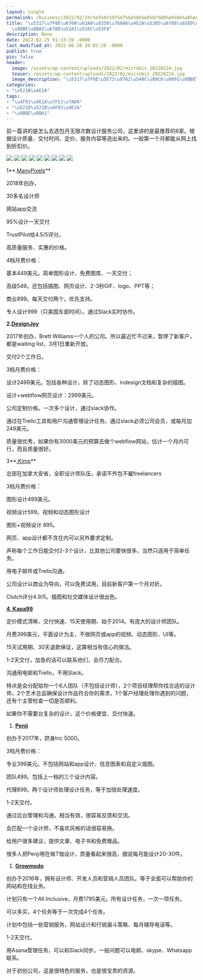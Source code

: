 ```yaml
---
layout: single
permalink: /business/2022/02/24/%e5%8c%97%e7%be%8e%e6%9c%80%e6%8e%a8%e8%8d%90%e7%9a%846%e4%b8%aa%e5%8c%85%e6%9c%88%e6%97%a0%e9%99%90%e6%ac%a1%e6%95%b0%e8%ae%be%e8%ae%a1%e6%9c%8d%e5%8a%a1%e5%85%ac%e5%8f%b8/
title: "\u5317\u7F8E\u6700\u63A8\u8350\u76846\u4E2A\u5305\u6708\u65E0\u9650\u6B21\u6570\
  \u8BBE\u8BA1\u670D\u52A1\u516C\u53F8"
description: None
date: 2022-02-25 01:33:39 -0000
last_modified_at: 2022-06-28 20:05:28 -0000
publish: true
pin: false
header:
  image: /assets/wp-content/uploads/2022/02/microbiz_20220224.jpg
  teaser: /assets/wp-content/uploads/2022/02/microbiz_20220224.jpg
  image_description: "\u5317\u7F8E\u5E73\u9762\u548C\u89C6\u9891\u8BBE\u8BA1\u5B9A\u4E8E\u670D\u52A1"
categories:
- "\u521B\u4E1A"
tags:
- "\u4F01\u4E1A\u7F51\u7AD9"
- "\u521D\u521B\u4F01\u4E1A"
- "\u8BBE\u8BA1"
---
```

前一篇讲的是怎么去选包月无限次数设计服务公司，这里讲的是最推荐的6家。根据设计质量、交付时间、定价、服务内容等选出来的。一般第一个月都能从网上找到折扣价。

![](/assets/wp-content/uploads/2022/02/20220224-8.jpg) ![](/assets/wp-content/uploads/2022/02/20220224-7.jpg) ![](/assets/wp-content/uploads/2022/02/20220224-6.jpg) ![](/assets/wp-content/uploads/2022/02/20220224-5.jpg) ![](/assets/wp-content/uploads/2022/02/20220224-4.jpg) ![](/assets/wp-content/uploads/2022/02/20220224-3.jpg) ![](/assets/wp-content/uploads/2022/02/20220224-2.jpg) ![](/assets/wp-content/uploads/2022/02/20220224-1.jpg) ![](/assets/wp-content/uploads/2022/02/microbiz_20220224.jpg)

1**.[ManyPixels](https://www.manypixels.co)**

2018年创办，

30多名设计师

网站app交流

95%设计一天交付

TrustPilot给4.5/5评分。

高质量服务、实惠的价格。

4档月费价格：

基本449美元。简单图形设计、免费图库、一天交付；

高级549。还包括插图、网页设计、2-3秒GIF、logo、PPT等；

商业899。每天交付两个，优先支持。

专人设计999（只美国东部时间）。通过Slack实时协作。

**2.[DesignJoy](https://www.designjoy.co)**

2017年创办，Brett Williams一个人的公司。所以最近忙不过来，暂停了新客户，都是waiting list，3月1日重新开放。

交付2个工作日。

3档月费价格：

设计2499美元。包括各种设计，除了动态图形、indesign文档和复杂的插图。

设计+webflow网页设计：2999美元。

公司定制价格。一次多个设计，通过slack协作。

通过在Trello工具和用户沟通管理设计任务。通过slack必须公司会员，或每月加249美元。

质量很优秀，如果你有3000美元的预算去做个webflow网站，估计一个月内可行，而且质量很好。

3**[.Kimp](https://www.kimp.io)**

总部在加拿大安省，全职设计师队伍，承诺不外包不雇freelancers

3档月费价格：

图形设计499美元。

视频设计599。视频和动态图形设计

图形+视频设计 895。

网页、app设计都不含在内可以另外要求定制。

声称每个工作日能交付2-3个设计，比其他公司要快很多。当然只适用于简单任务。

用电子邮件或Trello沟通。

公司设计以商业为导向，可以免费试用，目前新客户第一个月对折。

Clutch评分4.9/5。插图和社交媒体设计很出色。

**[4\. Kapa99](https://kapa99.com)**

定价模式清晰、交付快速、15天使用期、始于2014。有庞大的设计师团队。

月费399美元，平面设计为主，不做网页或app的视频、动态图形、UI等。

15天试用期、30天退款保证，这算相当有信心的做法。

1-2天交付，加急的话可以联系他们，会尽力配合。

沟通用电邮和Trello，不用Slack。

特点是会分配给你一个6人团队（不包括设计师），2个项目经理帮你找合适的设计师，2个艺术总监确保设计作品符合你的需求，1个客户经理处理你遇到的问题，还有个主管检查一切是否顺利。

如果你不需要台复杂的设计，这个价格便宜、交付快速。

  1. **[Penji](https://penji.co)**

创办于2017年，跻身Inc 5000。

3档月费价格：

专业399美元。不包括网站和app设计、信息图表和自定义插图。

团队499。包括上一档的三个设计内容。

代理899。两个设计师处理设计任务，等于加倍处理速度。

1-2天交付。

通过后台管理和沟通，相当有效，很容易反馈和交流。

会匹配一个设计师，不喜欢风格的话很容易换。

给用户很多建议，提供文章、电子书和免费赠品。

很多人把Penji用在做T恤设计，质量看起来很高，据说每月能设计20-30件。

  1. **[Growmodo](https://www.growmodo.com)**

创办于2016年，拥有设计师、开发人员和营销人员团队。等于全面可以帮助你的网站和在线业务。

计划只有一个All Inclusive，月费1795美元。所有设计任务，一次一项任务。

可以多买，4个任务等于一次完成4个任务。

计划中包括一些营销服务，网站设计和行销漏斗策略、每月辅导电话等。

1-2天交付。

用Asana管理任务，可以和Slack同步。一般问题可以电邮、skype、Whatsapp联系。

对于初创公司，这是很特色的服务，也是很宝贵的资源。
